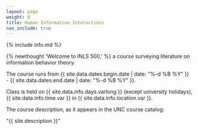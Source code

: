 ```yaml
---
layout: page
weight: 0
title: Human Information Interactions
nav_include: true
---
```


{% include info.md %}

{% newthought 'Welcome to INLS 500,' %} a course surveying literature on information behavior theory.

The course runs from {{ site.data.dates.begin.date | date: "%-d %B %Y" }} - {{ site.data.dates.end.date | date: "%-d %B %Y" }}. 

Class is held on {{ site.data.info.days.varlong }} (except university holidays), {{ site.data.info.time.var }} in {{ site.data.info.location.var }}.

The course description, as it appears in the UNC course catalog:

"{{ site.description }}"